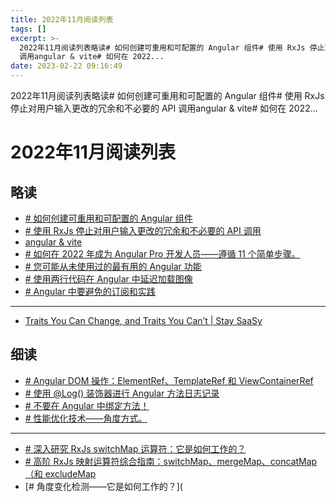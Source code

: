 ```yaml
---
title: 2022年11月阅读列表
tags: []
excerpt: >-
  2022年11月阅读列表略读# 如何创建可重用和可配置的 Angular 组件# 使用 RxJs 停止对用户输入更改的冗余和不必要的 API
  调用angular & vite# 如何在 2022...
date: 2023-02-22 09:16:49
---
```


2022年11月阅读列表略读# 如何创建可重用和可配置的 Angular 组件# 使用 RxJs 停止对用户输入更改的冗余和不必要的 API 调用angular & vite# 如何在 2022...
<!-- more -->
# 2022年11月阅读列表

## 略读

*   [\# 如何创建可重用和可配置的 Angular 组件](https://javascript.plainenglish.io/creating-reusable-configurable-angular-components-b7fcba2f5f38)
*   [\# 使用 RxJs 停止对用户输入更改的冗余和不必要的 API 调用](https://medium.com/@imfaizanahmed/stop-redundant-and-unnecessary-api-calls-on-user-input-change-using-rxjs-2d42e8d4a8e7)
*   [angular & vite](https://medium.com/@hiepxanh/angular-vite-example-is-crazy-fast-3ee4d730020c)
*   [\# 如何在 2022 年成为 Angular Pro 开发人员——遵循 11 个简单步骤。](https://iabu94.medium.com/are-you-an-angular-pro-developer-then-you-must-follow-this-ec33142ce75)
*   [\# 您可能从未使用过的最有用的 Angular 功能](https://javascript.plainenglish.io/most-useful-angular-features-youve-probably-never-used-a64522e747a9)
*   [\# 使用两行代码在 Angular 中延迟加载图像](https://netbasal.com/lazy-load-images-in-angular-with-two-lines-of-code-beb13cd5a1c4)
*   [\# Angular 中要避免的订阅和实践](https://medium.com/@ConorJonOReilly/subscriptions-practices-to-avoid-in-angular-4eefa0316727)

* * *

*   [Traits You Can Change, and Traits You Can’t | Stay SaaSy](https://staysaasy.com/leadership/2022/11/06/traits-you-can-change-and-traits-you-cant.html)

## 细读

*   [\# Angular DOM 操作：ElementRef、TemplateRef 和 ViewContainerRef](https://javascript.plainenglish.io/angular-elementref-templateref-viewcontainerref-8517b7ce3274)
*   [\# 使用 @Log() 装饰器进行 Angular 方法日志记录](https://medium.com/@joosep.parts/angular-method-logging-with-log-decorator-9fe9243ff859)
*   [\# 不要在 Angular 中绑定方法！](https://levelup.gitconnected.com/angular-dont-use-functions-in-templates-f33d67db18da)
*   [\# 性能优化技术——角度方式。](https://medium.com/@sajidreshmi94/performance-optimization-techniques-angular-way-98b87da7e2bf)

* * *

*   [\# 深入研究 RxJs switchMap 运算符：它是如何工作的？](https://blog.angular-university.io/rxjs-switchmap-operator/)
*   [\# 高阶 RxJs 映射运算符综合指南：switchMap、mergeMap、concatMap（和 excludeMap](https://blog.angular-university.io/rxjs-higher-order-mapping/)
*   \[# 角度变化检测——它是如何工作的？\](